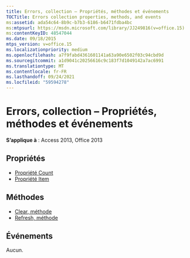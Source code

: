 ```yaml
---
title: Errors, collection – Propriétés, méthodes et événements
TOCTitle: Errors collection properties, methods, and events
ms:assetid: ada54c64-8b9c-b7b3-6186-b6471fdba4bc
ms:mtpsurl: https://msdn.microsoft.com/library/JJ249816(v=office.15)
ms:contentKeyID: 48547044
ms.date: 09/18/2015
mtps_version: v=office.15
ms.localizationpriority: medium
ms.openlocfilehash: a7f9fabd4361601141a63a90e6502f03c94cbd9d
ms.sourcegitcommit: a1d9041c20256616c9c183f7d1049142a7ac6991
ms.translationtype: MT
ms.contentlocale: fr-FR
ms.lasthandoff: 09/24/2021
ms.locfileid: "59594278"
---
```

# <a name="errors-collection-properties-methods-and-events"></a>Errors, collection – Propriétés, méthodes et événements

**S’applique à** : Access 2013, Office 2013

## <a name="properties"></a>Propriétés

- [Propriété Count](count-property-ado.md)
- [Propriété Item](item-property-ado.md)

## <a name="methods"></a>Méthodes

- [Clear, méthode](clear-method-ado.md)
- [Refresh, méthode](refresh-method-ado.md)

## <a name="events"></a>Événements

Aucun.

